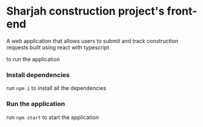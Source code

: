 # Sharjah construction project's front-end

A web application that allows users to submit and track construction requests built using react with typescript

<p>to run the application</p>

<h3>Install dependencies</h3>
run <code>npm i</code> to install all the dependencies
<h3>Run the application</h3>
run <code>npm start</code> to start the application
<br>
